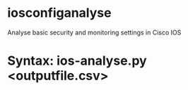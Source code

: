 # iosconfiganalyse
Analyse basic security and monitoring settings in Cisco IOS

# Syntax: ios-analyse.py <inputdirectory> <outputfile.csv> 
